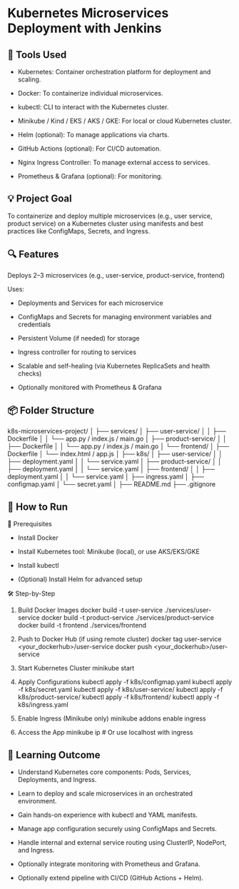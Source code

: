 # Kubernetes Microservices Deployment with Jenkins

## 🔧 Tools Used
* Kubernetes: Container orchestration platform for deployment and scaling.

* Docker: To containerize individual microservices.

* kubectl: CLI to interact with the Kubernetes cluster.

* Minikube / Kind / EKS / AKS / GKE: For local or cloud Kubernetes cluster.

* Helm (optional): To manage applications via charts.

* GitHub Actions (optional): For CI/CD automation.

* Nginx Ingress Controller: To manage external access to services.

* Prometheus & Grafana (optional): For monitoring.



## 💡 Project Goal
To containerize and deploy multiple microservices (e.g., user service, product service) on a Kubernetes cluster using manifests and best practices like ConfigMaps, Secrets, and Ingress.

## 🔍 Features
Deploys 2–3 microservices (e.g., user-service, product-service, frontend)

Uses:

* Deployments and Services for each microservice

* ConfigMaps and Secrets for managing environment variables and credentials

* Persistent Volume (if needed) for storage

* Ingress controller for routing to services

* Scalable and self-healing (via Kubernetes ReplicaSets and health checks)

* Optionally monitored with Prometheus & Grafana

## 📦 Folder Structure
k8s-microservices-project/
│
├── services/
│   ├── user-service/
│   │   ├── Dockerfile
│   │   └── app.py / index.js / main.go
│   ├── product-service/
│   │   ├── Dockerfile
│   │   └── app.py / index.js / main.go
│   └── frontend/
│       ├── Dockerfile
│       └── index.html / app.js
│
├── k8s/
│   ├── user-service/
│   │   ├── deployment.yaml
│   │   └── service.yaml
│   ├── product-service/
│   │   ├── deployment.yaml
│   │   └── service.yaml
│   ├── frontend/
│   │   ├── deployment.yaml
│   │   └── service.yaml
│   ├── ingress.yaml
│   ├── configmap.yaml
│   └── secret.yaml
│
├── README.md
├── .gitignore


## 🚀 How to Run

🔧 Prerequisites
* Install Docker

* Install Kubernetes tool: Minikube (local), or use AKS/EKS/GKE

* Install kubectl

* (Optional) Install Helm for advanced setup

🛠️ Step-by-Step

1. Build Docker Images
   docker build -t user-service ./services/user-service
   docker build -t product-service ./services/product-service
   docker build -t frontend ./services/frontend

2. Push to Docker Hub (if using remote cluster)
   docker tag user-service <your_dockerhub>/user-service
   docker push <your_dockerhub>/user-service

3. Start Kubernetes Cluster
   minikube start

4. Apply Configurations
  kubectl apply -f k8s/configmap.yaml
  kubectl apply -f k8s/secret.yaml
  kubectl apply -f k8s/user-service/
  kubectl apply -f k8s/product-service/
  kubectl apply -f k8s/frontend/
  kubectl apply -f k8s/ingress.yaml

5. Enable Ingress (Minikube only)
   minikube addons enable ingress

6. Access the App
   minikube ip   # Or use localhost with ingress
 
## 🧠 Learning Outcome
* Understand Kubernetes core components: Pods, Services, Deployments, and Ingress.

* Learn to deploy and scale microservices in an orchestrated environment.

* Gain hands-on experience with kubectl and YAML manifests.

* Manage app configuration securely using ConfigMaps and Secrets.

* Handle internal and external service routing using ClusterIP, NodePort, and Ingress.

* Optionally integrate monitoring with Prometheus and Grafana.

* Optionally extend pipeline with CI/CD (GitHub Actions + Helm).

